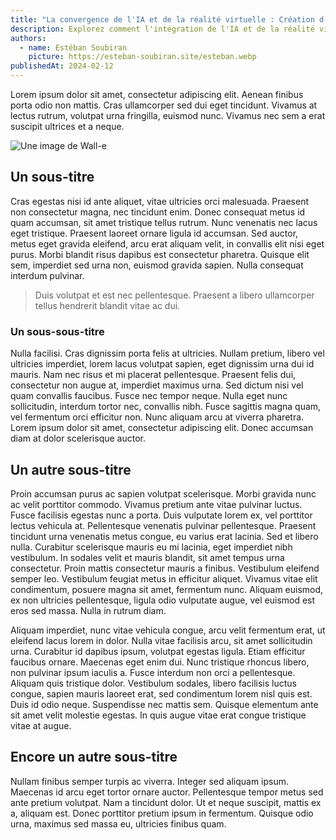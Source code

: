 ```yaml
---
title: "La convergence de l'IA et de la réalité virtuelle : Création d'expériences immersives intelligentes"
description: Explorez comment l'intégration de l'IA et de la réalité virtuelle (VR) peut créer des expériences immersives plus intelligentes. Discutez des applications actuelles et potentielles de cette convergence, que ce soit dans le domaine du divertissement, de l'éducation ou de la formation.
authors:
  - name: Estéban Soubiran
    picture: https://esteban-soubiran.site/esteban.webp
publishedAt: 2024-02-12
---
```


Lorem ipsum dolor sit amet, consectetur adipiscing elit. Aenean finibus porta odio non mattis. Cras ullamcorper sed dui eget tincidunt. Vivamus at lectus rutrum, volutpat urna fringilla, euismod nunc. Vivamus nec sem a erat suscipit ultrices et a neque.

![Une image de Wall-e](https://images.unsplash.com/photo-1563207153-f403bf289096?q=80&w=3871&auto=format&fit=crop&ixlib=rb-4.0.3&ixid=M3wxMjA3fDB8MHxwaG90by1wYWdlfHx8fGVufDB8fHx8fA%3D%3D)

## Un sous-titre

Cras egestas nisi id ante aliquet, vitae ultricies orci malesuada. Praesent non consectetur magna, nec tincidunt enim. Donec consequat metus id quam accumsan, sit amet tristique tellus rutrum. Nunc venenatis nec lacus eget tristique. Praesent laoreet ornare ligula id accumsan. Sed auctor, metus eget gravida eleifend, arcu erat aliquam velit, in convallis elit nisi eget purus. Morbi blandit risus dapibus est consectetur pharetra. Quisque elit sem, imperdiet sed urna non, euismod gravida sapien. Nulla consequat interdum pulvinar.

> Duis volutpat et est nec pellentesque. Praesent a libero ullamcorper tellus hendrerit blandit vitae ac dui.

### Un sous-sous-titre

Nulla facilisi. Cras dignissim porta felis at ultricies. Nullam pretium, libero vel ultricies imperdiet, lorem lacus volutpat sapien, eget dignissim urna dui id mauris. Nam nec risus et mi placerat pellentesque. Praesent felis dui, consectetur non augue at, imperdiet maximus urna. Sed dictum nisi vel quam convallis faucibus. Fusce nec tempor neque. Nulla eget nunc sollicitudin, interdum tortor nec, convallis nibh. Fusce sagittis magna quam, vel fermentum orci efficitur non. Nunc aliquam arcu at viverra pharetra. Lorem ipsum dolor sit amet, consectetur adipiscing elit. Donec accumsan diam at dolor scelerisque auctor.

## Un autre sous-titre

Proin accumsan purus ac sapien volutpat scelerisque. Morbi gravida nunc ac velit porttitor commodo. Vivamus pretium ante vitae pulvinar luctus. Fusce facilisis egestas nunc a porta. Duis vulputate lorem ex, vel porttitor lectus vehicula at. Pellentesque venenatis pulvinar pellentesque. Praesent tincidunt urna venenatis metus congue, eu varius erat lacinia. Sed et libero nulla. Curabitur scelerisque mauris eu mi lacinia, eget imperdiet nibh vestibulum. In sodales velit et mauris blandit, sit amet tempus urna consectetur. Proin mattis consectetur mauris a finibus. Vestibulum eleifend semper leo. Vestibulum feugiat metus in efficitur aliquet. Vivamus vitae elit condimentum, posuere magna sit amet, fermentum nunc. Aliquam euismod, ex non ultricies pellentesque, ligula odio vulputate augue, vel euismod est eros sed massa. Nulla in rutrum diam.

Aliquam imperdiet, nunc vitae vehicula congue, arcu velit fermentum erat, ut eleifend lacus lorem in dolor. Nulla vitae facilisis arcu, sit amet sollicitudin urna. Curabitur id dapibus ipsum, volutpat egestas ligula. Etiam efficitur faucibus ornare. Maecenas eget enim dui. Nunc tristique rhoncus libero, non pulvinar ipsum iaculis a. Fusce interdum non orci a pellentesque. Aliquam quis tristique dolor. Vestibulum sodales, libero facilisis luctus congue, sapien mauris laoreet erat, sed condimentum lorem nisl quis est. Duis id odio neque. Suspendisse nec mattis sem. Quisque elementum ante sit amet velit molestie egestas. In quis augue vitae erat congue tristique vitae at augue.

## Encore un autre sous-titre

Nullam finibus semper turpis ac viverra. Integer sed aliquam ipsum. Maecenas id arcu eget tortor ornare auctor. Pellentesque tempor metus sed ante pretium volutpat. Nam a tincidunt dolor. Ut et neque suscipit, mattis ex a, aliquam est. Donec porttitor pretium ipsum in fermentum. Quisque odio urna, maximus sed massa eu, ultricies finibus quam.
